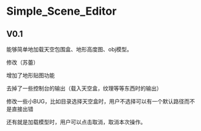 # Simple_Scene_Editor

## V0.1

能够简单地加载天空包围盒、地形高度图、obj模型。





修改（苏蕾）

增加了地形贴图功能

去掉了一些控制台的输出（载入天空盒，纹理等等东西时的输出）

修改一些小BUG，比如目录选择天空盒时，用户不选择可以有一个默认路径而不是直接出错

还有就是加载模型时，用户可以点击取消，取消本次操作。